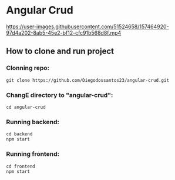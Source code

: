 # Angular Crud

https://user-images.githubusercontent.com/51524658/157464920-97d4a202-8ab5-45e2-bf12-cfc91b568d8f.mp4

## How to clone and run project

### Clonning repo:
```console
git clone https://github.com/Diegodossantos23/angular-crud.git 
```

### ChangE directory to "angular-crud":
```console
cd angular-crud
```

### Running backend:
```console
cd backend
npm start
```

### Running frontend:

```console
cd frontend
npm start
```


